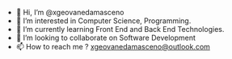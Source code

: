 - 👋 Hi, I’m @xgeovanedamasceno
- 👀 I’m interested in Computer Science, Programming.
- 🌱 I’m currently learning Front End and Back End Technologies.
- 💞️ I’m looking to collaborate on Software Development
- 📫 How to reach me ? xgeovanedamasceno@outlook.com

<!---
xgeovanedamasceno/xgeovanedamasceno is a ✨ special ✨ repository because its `README.md` (this file) appears on your GitHub profile.
You can click the Preview link to take a look at your changes.
--->
